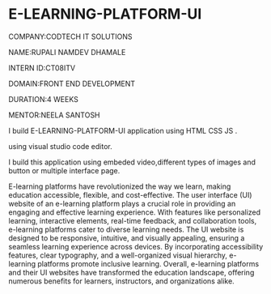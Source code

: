 # E-LEARNING-PLATFORM-UI

COMPANY:CODTECH IT SOLUTIONS

NAME:RUPALI NAMDEV DHAMALE

INTERN ID:CT08ITV

DOMAIN:FRONT END DEVELOPMENT

DURATION:4 WEEKS

MENTOR:NEELA SANTOSH

I build E-LEARNING-PLATFORM-UI application using HTML CSS JS .

using visual studio code editor.

I build this application using embeded video,different types of images and button or multiple interface page.

E-learning platforms have revolutionized the way we learn, making education accessible, flexible, and cost-effective. The user interface (UI) website of an e-learning platform plays a crucial role in providing an engaging and effective learning experience. With features like personalized learning, interactive elements, real-time feedback, and collaboration tools, e-learning platforms cater to diverse learning needs. The UI website is designed to be responsive, intuitive, and visually appealing, ensuring a seamless learning experience across devices. By incorporating accessibility features, clear typography, and a well-organized visual hierarchy, e-learning platforms promote inclusive learning. Overall, e-learning platforms and their UI websites have transformed the education landscape, offering numerous benefits for learners, instructors, and organizations alike.
